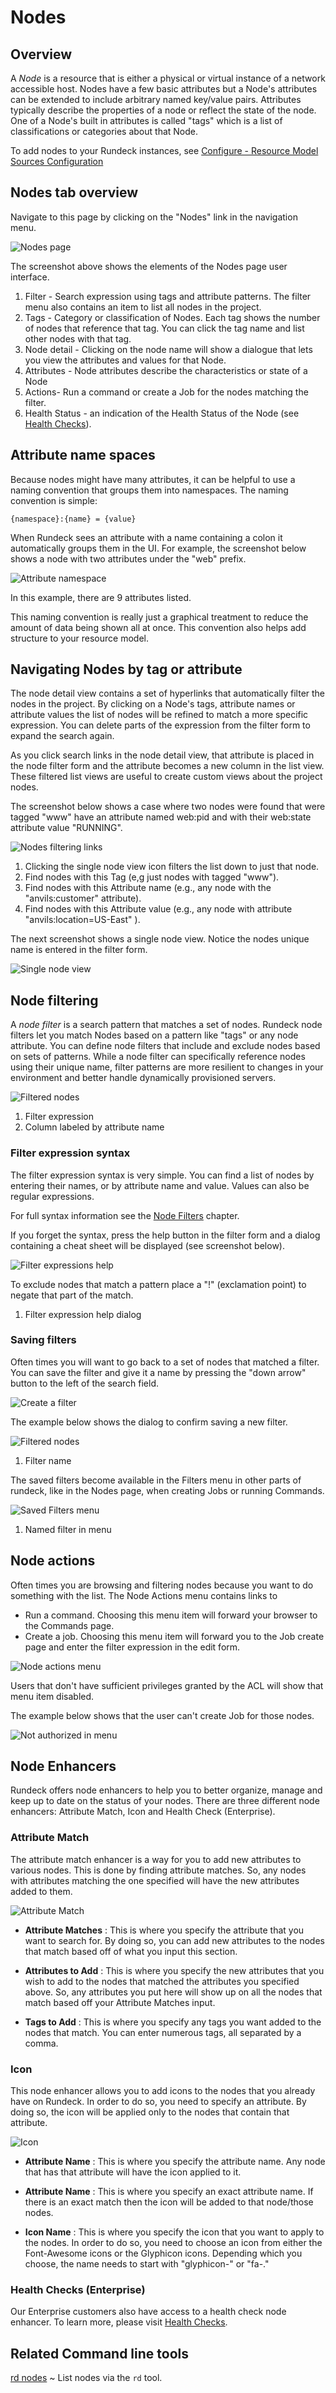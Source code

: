 # Nodes

## Overview

A _Node_ is a resource that is either a physical or virtual instance
of a network accessible host.
Nodes have a few basic attributes but a Node's attributes can be
extended to include arbitrary named key/value pairs. Attributes typically
describe the properties of a node or reflect the state of the node.
One of a Node's built in attributes is called "tags" which is a list
of classifications or categories about that Node.

To add nodes to your Rundeck instances, see [Configure - Resource Model Sources Configuration](/administration/projects/resource-model-sources/)

## Nodes tab overview

Navigate to this page by clicking on the "Nodes" link in the navigation
menu.

![Nodes page](~@assets/img/fig0204-a.png)

The screenshot above shows the elements of the Nodes page user interface.

1. Filter - Search expression using tags and attribute patterns. The filter menu also contains an item to list all nodes in the project.
2. Tags - Category or classification of Nodes. Each tag shows the number of nodes that reference that tag. You can click the tag name and list other nodes with that tag.
3. Node detail - Clicking on the node name will show a dialogue that lets you view the attributes and values for that Node.
4. Attributes - Node attributes describe the characteristics or state of a Node
5. Actions- Run a command or create a Job for the nodes matching the filter.
6. Health Status - an indication of the Health Status of the Node (see [Health Checks](/manual/healthchecks.md)).

## Attribute name spaces

Because nodes might have many attributes, it can be helpful to use a naming convention that groups them into namespaces. The naming convention is simple:

    {namespace}:{name} = {value}

When Rundeck sees an attribute with a name containing a colon it automatically groups them in the UI. For example, the screenshot below shows a node with two attributes under the "web" prefix.

![Attribute namespace](~@assets/img/fig0204-h.png)

In this example, there are 9 attributes listed.

This naming convention is really just a graphical treatment to reduce the amount of data being shown all at once. This convention also helps add structure to your resource model.

## Navigating Nodes by tag or attribute

The node detail view contains a set of hyperlinks that automatically filter
the nodes in the project.
By clicking on a Node's tags, attribute names or attribute values the list of nodes will be refined to match a more specific expression.
You can delete parts of the expression from the filter form to expand the search again.

As you click search links in the node detail view, that attribute is placed in the node filter form and the attribute becomes a new column in the list view.
These filtered list views are useful to create custom views about the project nodes.

The screenshot below shows a case where two nodes were found that were tagged "www" have an attribute named web:pid and with their web:state attribute value "RUNNING".

![Nodes filtering links](~@assets/img/fig0204-b.png)

1. Clicking the single node view icon filters the list down to just that node.
2. Find nodes with this Tag (e,g just nodes with tagged "www").
3. Find nodes with this Attribute name (e.g., any node with the "anvils:customer" attribute).
4. Find nodes with this Attribute value (e.g., any node with attribute "anvils:location=US-East" ).

The next screenshot shows a single node view. Notice the nodes unique name is entered in the filter form.

![Single node view](~@assets/img/fig0204-c1.png)

## Node filtering

A _node filter_ is a search pattern that matches a set of nodes.
Rundeck node filters let you match Nodes based on a pattern like "tags" or any node attribute. You can define node filters that include and exclude nodes based on sets of patterns. While a node filter can specifically reference nodes using their unique name, filter patterns are more resilient to changes in your environment and better handle dynamically provisioned servers.

![Filtered nodes](~@assets/img/fig0204-c.png)

1. Filter expression
2. Column labeled by attribute name

### Filter expression syntax

The filter expression syntax is very simple. You can find a list of nodes by entering their names, or by attribute name and value. Values can also be regular expressions.

For full syntax information see the [Node Filters](/manual/11-node-filters.md) chapter.

If you forget the syntax, press the help button in the filter form and a dialog containing a cheat sheet will be displayed (see screenshot below).

![Filter expressions help](~@assets/img/fig0204-c2.png)

To exclude nodes that match a pattern place a "!" (exclamation point) to negate that part of the match.

1. Filter expression help dialog

### Saving filters

Often times you will want to go back to a set of nodes that matched a filter. You can save the filter and give it a name by pressing the "down arrow" button to the left of the search field.

![Create a filter](~@assets/img/fig0204-d1.png)


The example below shows the dialog to confirm saving a new filter.

![Filtered nodes](~@assets/img/fig0204-d.png)

1. Filter name

The saved filters become available in the Filters menu in other parts of rundeck, like in the Nodes page, when creating Jobs or running Commands.

![Saved Filters menu](~@assets/img/fig0204-e.png)

1. Named filter in menu

## Node actions

Often times you are browsing and filtering nodes because you want to do something with the list. The Node Actions menu contains links to

- Run a command. Choosing this menu item will forward your browser to the Commands page.
- Create a job. Choosing this menu item will forward you to the Job create page and enter the filter expression in the edit form.

![Node actions menu](~@assets/img/fig0204-f.png)

Users that don't have sufficient privileges granted by the ACL will show that menu item disabled.

The example below shows that the user can't create Job for those nodes.

![Not authorized in menu](~@assets/img/fig0204-g.png)

## Node Enhancers

Rundeck offers node enhancers to help you to better organize, manage and keep up to date on the status of your nodes. There are three different node enhancers: Attribute Match, Icon and Health Check (Enterprise).  

### Attribute Match

The attribute match enhancer is a way for you to add new attributes to various nodes. This is done by finding attribute matches. So, any nodes with attributes matching the one specified will have the new attributes added to them.

![Attribute Match](~@assets/img/attribute_match.png)

- **Attribute Matches**
: This is where you specify the attribute that you want to search for. By doing so, you can add new attributes to the nodes that match based off of what you input this section. 

- **Attributes to Add**
: This is where you specify the new attributes that you wish to add to the nodes that matched the attributes you specified above. So, any attributes you put here will show up on all the nodes that match based off your Attribute Matches input. 

- **Tags to Add**
: This is where you specify any tags you want added to the nodes that match. You can enter numerous tags, all separated by a comma. 

### Icon

This node enhancer allows you to add icons to the nodes that you already have on Rundeck. In order to do so, you need to specify an attribute. By doing so, the icon will be applied only to the nodes that contain that attribute. 

![Icon](~@assets/img/icon_badge.png)

- **Attribute Name**
: This is where you specify the attribute name. Any node that has that attribute will have the icon applied to it. 

- **Attribute Name**
: This is where you specify an exact attribute name. If there is an exact match then the icon will be added to that node/those nodes. 

- **Icon Name**
: This is where you specify the icon that you want to apply to the nodes. In order to do so, you need to choose an icon from either the Font-Awesome icons or the Glyphicon icons. Depending which you choose, the name needs to start with "glyphicon-" or "fa-." 

### Health Checks (Enterprise)

Our Enterprise customers also have access to a health check node enhancer. To learn more, please visit [Health Checks](/manual/healthchecks.md).

## Related Command line tools

[rd nodes](https://rundeck.github.io/rundeck-cli/commands/#nodes)
~ List nodes via the `rd` tool.
